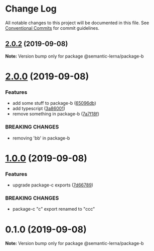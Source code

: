 # Change Log

All notable changes to this project will be documented in this file.
See [Conventional Commits](https://conventionalcommits.org) for commit guidelines.

## [2.0.2](https://github.com/farism/semantic-lerna/compare/v2.0.1...v2.0.2) (2019-09-08)

**Note:** Version bump only for package @semantic-lerna/package-b





# [2.0.0](https://github.com/farism/semantic-lerna/compare/v1.0.0...v2.0.0) (2019-09-08)


### Features

* add some stuff to package-b ([65096db](https://github.com/farism/semantic-lerna/commit/65096db))
* add typescript ([3a86001](https://github.com/farism/semantic-lerna/commit/3a86001))
* remove something in package-b ([7a7f18f](https://github.com/farism/semantic-lerna/commit/7a7f18f))


### BREAKING CHANGES

* removing 'bb' in package-b





# [1.0.0](https://github.com/farism/semantic-lerna/compare/v0.1.0...v1.0.0) (2019-09-08)


### Features

* upgrade package-c exports ([7d66789](https://github.com/farism/semantic-lerna/commit/7d66789))


### BREAKING CHANGES

* package-c "c" export renamed to "ccc"





# 0.1.0 (2019-09-08)

**Note:** Version bump only for package @semantic-lerna/package-b
